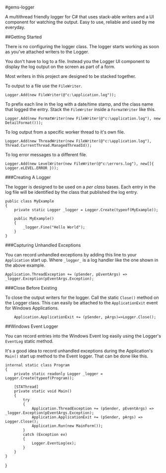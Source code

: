#gems-logger

A multithread friendly logger for C# that uses stack-able writers and a UI component 
for watching the output. Easy to use, reliable and used by me everyday.

##Getting Started

There is no configuring the logger class. The logger starts working as soon as you've
attached writers to the Logger.

You don't have to log to a file. Instead you the Logger UI component to display the log output
on the screen as part of a form.

Most writers in this project are designed to be stacked together.

To output to a file use the `FileWriter`.

	Logger.Add(new FileWriter(@"c:\application.log"));

To prefix each line in the log with a date/time stamp, and the class name that logged the entry.
Stack the `FileWriter` inside a `FormatWriter` like this.

	Logger.Add(new FormatWriter(new FileWriter(@"c:\application.log"), new DetailFormat()));

To log output from a specific worker thread to it's own file.

	Logger.Add(new ThreadWriter(new FileWriter(@"c:\application.log"), Thread.CurrentThread.ManagedThreadId));

To log error messages to a different file.

	Logger.Add(new LevelWriter(new FileWriter(@"c:\errors.log"), new[]{ Logger.eLEVEL.ERROR }));

###Creating A Logger

The logger is designed to be used on a *per class* bases. Each entry in the log
file will be identified by the class that published the log entry.

	public class MyExample
	{
		private static Logger _logger = Logger.Create(typeof(MyExample));

		public MyExample()
		{
			_logger.Fine("Hello World");
		}
	}

###Capturing Unhandled Exceptions

You can record unhandled exceptions by adding this line to your `Application` start up. Where `_logger_`
is a log handler like the one shown in the above example.

	Application.ThreadException += (pSender, pEventArgs) => _logger.Exception(pEventArgs.Exception);

###Close Before Existing

To close the output writers for the logger. Call the static `Close()` method on the
Logger class. This can easily be attached to the `ApplicationExit` event for 
Windows Applications.

		Application.ApplicationExit += (pSender, pArgs)=>Logger.Close();

##Windows Event Logger

You can record entries into the Windows Event log easily using the Logger's `EventLog` static
method.

It's a good idea to record unhandled exceptions during the Application's `Main()` start up
method to the Event logger. That can be done like this.

	internal static class Program
	{
		private static readonly Logger _logger = Logger.Create(typeof(Program));

		[STAThread]
		private static void Main()
		{
			try
			{
				Application.ThreadException += (pSender, pEventArgs) => _logger.Exception(pEventArgs.Exception);
				Application.ApplicationExit += (pSender, pArgs) => Logger.Close();
				Application.Run(new MainForm());
			}
			catch (Exception ex)
			{
				Logger.EventLog(ex);
			}
		}
	}
}
